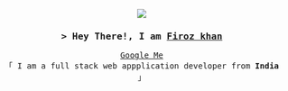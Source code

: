 <p align="center">
  <a href="https://github.com/Akhlaquea01"><img src="https://readme-typing-svg.herokuapp.com/?lines=Self%20Taught%20Programmer;Front%20End%20Developer;2.5%2B%20years%20of%20coding%20experience;Always%20learning%20new%20things&center=true&width=380&height=45"></a>
</p>

<!-- Intro  -->
<h3 align="center">
        <samp>&gt; Hey There!, I am
                <b><a target="_blank" href="https://github.com/Khan3firoz/">Firoz khan</a></b>
        </samp>
</h3>

<p align="center"> 
  <samp>
    <a href="https://www.google.com/search?q=khan+3+firoz">Google Me</a>
    <br>
    「 I am a full stack web appplication developer from <b>India</b> 」
    <br>
    <br>
  </samp>
</p>
